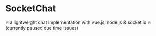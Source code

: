 # SocketChat
🔥 a lightweight chat implementation with vue.js, node.js & socket.io 🔥
<br>
(currently paused due time issues)
